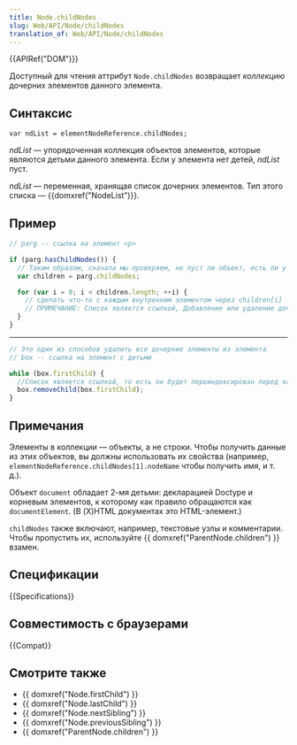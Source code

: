 ```yaml
---
title: Node.childNodes
slug: Web/API/Node/childNodes
translation_of: Web/API/Node/childNodes
---
```


{{APIRef("DOM")}}

Доступный для чтения аттрибут `Node.childNodes` возвращает _коллекцию_ дочерних элементов данного элемента.

## Синтаксис

```
var ndList = elementNodeReference.childNodes;
```

_ndList_ — упорядоченная коллекция объектов элементов, которые являются детьми данного элемента. Если у элемента нет детей, *ndList* пуст.

_ndList_ — переменная, хранящая список дочерних элементов. Тип этого списка — {{domxref("NodeList")}}.

## Пример

```js
// parg -- ссылка на элемент <p>

if (parg.hasChildNodes()) {
  // Таким образом, сначала мы проверяем, не пуст ли объект, есть ли у него дети
  var children = parg.childNodes;

  for (var i = 0; i < children.length; ++i) {
    // сделать что-то с каждым внутренним элементом через children[i]
    // ПРИМЕЧАНИЕ: Список является ссылкой, Добавление или удаление дочерних элементов изменит список
  }
}
```

---

```js
// Это один из способов удалить все дочерние элементы из элемента
// box -- ссылка на элемент с детьми

while (box.firstChild) {
  //Список является ссылкой, то есть он будет переиндексирован перед каждым вызовом
  box.removeChild(box.firstChild);
}
```

## Примечания

Элементы в коллекции — объекты, а не строки. Чтобы получить данные из этих объектов, вы должны использовать их свойства (например, `elementNodeReference.childNodes[1].nodeName` чтобы получить имя, и т. д.).

Объект `document` обладает 2-мя детьми: декларацией Doctype и корневым элементов, к которому как правило обращаются как `documentElement`. (В (X)HTML документах это HTML-элемент.)

`childNodes` также включают, например, текстовые узлы и комментарии. Чтобы пропустить их, используйте {{ domxref("ParentNode.children") }} взамен.

## Спецификации

{{Specifications}}

## Совместимость с браузерами

{{Compat}}

## Смотрите также

- {{ domxref("Node.firstChild") }}
- {{ domxref("Node.lastChild") }}
- {{ domxref("Node.nextSibling") }}
- {{ domxref("Node.previousSibling") }}
- {{ domxref("ParentNode.children") }}
